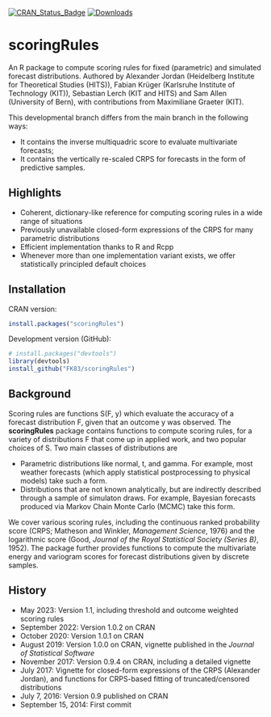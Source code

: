 [![CRAN_Status_Badge](http://www.r-pkg.org/badges/version/scoringRules)](https://cran.r-project.org/package=scoringRules) 
[![Downloads](https://cranlogs.r-pkg.org/badges/scoringRules)](https://cranlogs.r-pkg.org/badges/scoringRules)

# scoringRules 

An R package to compute scoring rules for fixed (parametric) and simulated forecast distributions. Authored by Alexander Jordan (Heidelberg Institute for Theoretical Studies (HITS)), Fabian Krüger (Karlsruhe Institute of Technology (KIT)), Sebastian Lerch (KIT and HITS) and Sam Allen (University of Bern), with contributions from Maximiliane Graeter (KIT). 

This developmental branch differs from the main branch in the following ways:
  - It contains the inverse multiquadric score to evaluate multivariate forecasts;
  - It contains the vertically re-scaled CRPS for forecasts in the form of predictive samples. 

## Highlights
  - Coherent, dictionary-like reference for computing scoring rules in a wide range of situations
  - Previously unavailable closed-form expressions of the CRPS for many parametric distributions
  - Efficient implementation thanks to R and Rcpp 
  - Whenever more than one implementation variant exists, we offer statistically principled default choices
  
## Installation

CRAN version:
```r
install.packages("scoringRules")
```

Development version (GitHub):
```r
# install.packages("devtools")
library(devtools)
install_github("FK83/scoringRules")
```

## Background

Scoring rules are functions S(F, y) which evaluate the accuracy of a forecast distribution F, given that an outcome y was observed. The **scoringRules** package contains functions to compute scoring rules, for a variety of  distributions F that come up in applied work, and two popular choices of S. Two main classes of distributions are

  - Parametric distributions like normal, t, and gamma. For example, most weather forecasts (which apply statistical postprocessing to physical models) take such a form. 
  - Distributions that are not known analytically, but are indirectly described through a sample of simulaton draws. For example, Bayesian forecasts produced via Markov Chain Monte Carlo (MCMC) take this form. 

We cover various scoring rules, including the continuous ranked probability score (CRPS; Matheson and Winkler, *Management Science*, 1976) and the logarithmic score (Good, *Journal of the Royal Statistical Society (Series B)*, 1952). The package further provides functions to compute the multivariate energy and variogram scores for forecast distributions given by discrete samples.

## History
  - May 2023: Version 1.1, including threshold and outcome weighted scoring rules
  - September 2022: Version 1.0.2 on CRAN
  - October 2020: Version 1.0.1 on CRAN
  - August 2019: Version 1.0.0 on CRAN, vignette published in the *Journal of Statistical Software*
  - November 2017: Version 0.9.4 on CRAN, including a detailed vignette 
  - July 2017: Vignette for closed-form expressions of the CRPS (Alexander Jordan), and functions for CRPS-based fitting of truncated/censored distributions
  - July 7, 2016: Version 0.9 published on CRAN
  - September 15, 2014: First commit 
